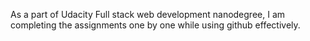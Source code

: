 As a part of Udacity Full stack web development nanodegree, I am completing the assignments one by one while using github effectively.
